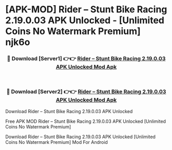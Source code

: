# [APK-MOD] Rider – Stunt Bike Racing 2.19.0.03 APK Unlocked - [Unlimited Coins No Watermark Premium] njk6o



<div align="center">
<h3>🔴 Download [Server1] 👉👉 <a href="https://momento.my/?title=Rider_–_Stunt_Bike_Racing_2.19.0.03_APK_Unlocked">Rider – Stunt Bike Racing 2.19.0.03 APK Unlocked Mod Apk</a></h3><br>

<h3>🔴 Download [Server2] 👉👉 <a href="https://momento.my/?title=Rider_–_Stunt_Bike_Racing_2.19.0.03_APK_Unlocked">Rider – Stunt Bike Racing 2.19.0.03 APK Unlocked Mod Apk</a></h3>
</div>



Download Rider – Stunt Bike Racing 2.19.0.03 APK Unlocked 

Free APK MOD Rider – Stunt Bike Racing 2.19.0.03 APK Unlocked [Unlimited Coins No Watermark Premium]

Download Rider – Stunt Bike Racing 2.19.0.03 APK Unlocked [Unlimited Coins No Watermark Premium] Mod For Android
